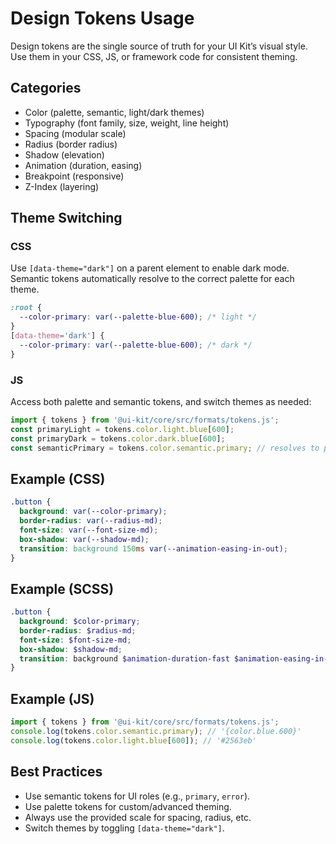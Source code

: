 # Design Tokens Usage

Design tokens are the single source of truth for your UI Kit’s visual style. Use them in your CSS, JS, or framework code for consistent theming.

## Categories

- Color (palette, semantic, light/dark themes)
- Typography (font family, size, weight, line height)
- Spacing (modular scale)
- Radius (border radius)
- Shadow (elevation)
- Animation (duration, easing)
- Breakpoint (responsive)
- Z-Index (layering)

## Theme Switching

### CSS

Use `[data-theme="dark"]` on a parent element to enable dark mode. Semantic tokens automatically resolve to the correct palette for each theme.

```css
:root {
  --color-primary: var(--palette-blue-600); /* light */
}
[data-theme='dark'] {
  --color-primary: var(--palette-blue-600); /* dark */
}
```

### JS

Access both palette and semantic tokens, and switch themes as needed:

```js
import { tokens } from '@ui-kit/core/src/formats/tokens.js';
const primaryLight = tokens.color.light.blue[600];
const primaryDark = tokens.color.dark.blue[600];
const semanticPrimary = tokens.color.semantic.primary; // resolves to palette
```

## Example (CSS)

```css
.button {
  background: var(--color-primary);
  border-radius: var(--radius-md);
  font-size: var(--font-size-md);
  box-shadow: var(--shadow-md);
  transition: background 150ms var(--animation-easing-in-out);
}
```

## Example (SCSS)

```scss
.button {
  background: $color-primary;
  border-radius: $radius-md;
  font-size: $font-size-md;
  box-shadow: $shadow-md;
  transition: background $animation-duration-fast $animation-easing-in-out;
}
```

## Example (JS)

```js
import { tokens } from '@ui-kit/core/src/formats/tokens.js';
console.log(tokens.color.semantic.primary); // '{color.blue.600}'
console.log(tokens.color.light.blue[600]); // '#2563eb'
```

## Best Practices

- Use semantic tokens for UI roles (e.g., `primary`, `error`).
- Use palette tokens for custom/advanced theming.
- Always use the provided scale for spacing, radius, etc.
- Switch themes by toggling `[data-theme="dark"]`.
